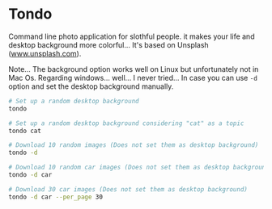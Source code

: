 # Tondo

Command line photo application for slothful people. it makes your life and desktop background more colorful...
It's based on Unsplash (www.unsplash.com).

Note...
The background option works well on Linux but unfortunately not in Mac Os.
Regarding windows... well... I never tried...
In case you can use `-d` option and set the desktop background manually.


```sh
# Set up a random desktop background
tondo

# Set up a random desktop background considering "cat" as a topic
tondo cat

# Download 10 random images (Does not set them as desktop background)
tondo -d

# Download 10 random car images (Does not set them as desktop background)
tondo -d car

# Download 30 car images (Does not set them as desktop background)
tondo -d car --per_page 30
```